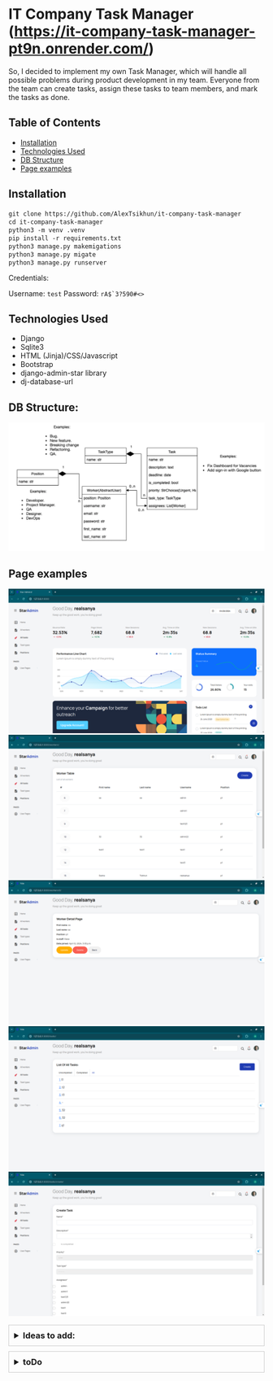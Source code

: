 # IT Company Task Manager (https://it-company-task-manager-pt9n.onrender.com/)

So, I decided to implement my own Task Manager, which will handle all 
    possible problems during product development in my team. 
    Everyone from the team can create tasks, assign these tasks to team members,
    and mark the tasks as done.

## Table of Contents

- [Installation](#installation)
- [Technologies Used](#technologies-used)
- [DB Structure](#db-structure)
- [Page examples](#page-examples)

## Installation

```shell
git clone https://github.com/AlexTsikhun/it-company-task-manager
cd it-company-task-manager
python3 -m venv .venv
pip install -r requirements.txt
python3 manage.py makemigations
python3 manage.py migate
python3 manage.py runserver

```

Credentials:

Username: `test`
Password: ```rA$`3?590#<>```

## Technologies Used

- Django
- Sqlite3
- HTML (Jinja)/CSS/Javascript
- Bootstrap
- django-admin-star library
- dj-database-url

## DB Structure:
![img.png](images/img.png)


## Page examples
![img.png](images/index.png)
![workers.png](images/workers.png)
![detail_worker.png](images/detail_worker.png)
![tasks.png](images/tasks.png)
![create_task.png](images/create_task.png)

<details style="border: 1px solid #ccc; padding: 10px; margin-bottom: 10px">
<summary style="font-size: 1.17em; font-weight: bold;">Ideas to add:</summary>

- For each worker it is shown separately: completed and not completed tasks.
- Add Tags (like landing-page-layout or python-refactoring) for tasks with Many-to-Many relationship.
- Add support for Projects and Teams, different teams can work on different projects, and also inside projects there are a lot of tasks to do (complicated).
- total visitors counter
- add search (for all sections??)
- 
</details>

<details style="border: 1px solid #ccc; padding: 10px; margin-bottom: 10px">
<summary style="font-size: 1.17em; font-weight: bold; ">toDo</summary>

- add which worker should do this task/ or has this position
- my task
- future work - add alternative solution (client side with JS) for completed/uncompleted tasks
- when in `all`, btn should be unactive, show selected tab in tasks
- add checkbox for tasks in the main task-list page (and save with js??)
- placeholder to fields in forms
- bigger font size?
- title
- json file with data 
- add tests
- in profile tab, if haven't email or name info - write it
- if in index todo not tasks - show it
- when create - show also position, not only username
- when register add position
- if I will have a lot of Assignees? should be displayed beautifully
- in index page add request

</details>

